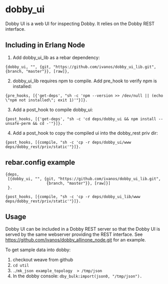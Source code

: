 # dobby_ui
Dobby UI is a web UI for inspecting Dobby.  It relies on the Dobby REST interface.

## Including in Erlang Node
1. Add dobby_ui_lib as a rebar dependency:
```
{dobby_ui, "", {git, "https://github.com/ivanos/dobby_ui_lib.git", {branch, "master"}}, [raw]},
```
2. dobby_ui_lib requires npm to compile. Add pre_hook to verify npm is installed:
```
{pre_hooks, [{'get-deps', "sh -c 'npm --version >> /dev/null || (echo \"npm not installed\"; exit 1)'"}]}.
```
3. Add a post_hook to compile dobby_ui:
```
{post_hooks, [{'get-deps', "sh -c 'cd deps/dobby_ui && npm install --unsafe-perm && cd -'"}]}.
```
4. Add a post_hook to copy the compiled ui into the dobby_rest priv dir:
```
{post_hooks, [{compile, "sh -c 'cp -r deps/dobby_ui/www deps/dobby_rest/priv/static'"}]}.
```

## rebar.config example
```
{deps,
 [{dobby_ui, "", {git, "https://github.com/ivanos/dobby_ui_lib.git",
                  {branch, "master"}}, [raw]}]
 }.

{post_hooks, [{compile, "sh -c 'cp -r deps/dobby_ui_lib/www deps/dobby_rest/priv/static'"}]}.
```

## Usage
Dobby UI can be included in a Dobby REST server so that the Dobby UI is
served by the same webserver providing the REST interface. See
https://github.com/ivanos/dobby_allinone_node.git for an example.

To get sample data into dobby:

1. checkout weave from github
2. `cd util`
3. `./mk_json example_topology  > /tmp/json`
4. In the dobby console: `dby_bulk:import(json0, "/tmp/json").`
